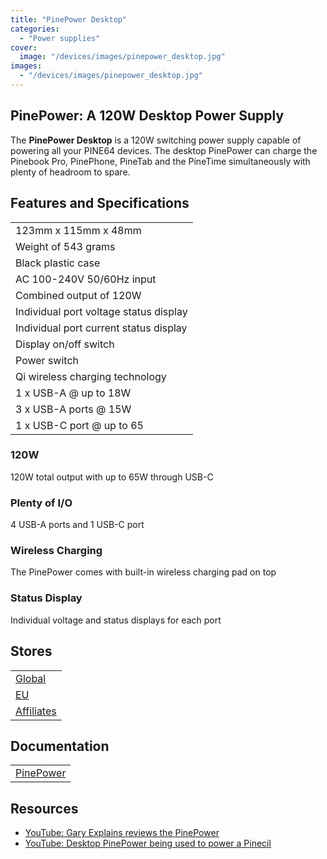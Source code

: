 ```yaml
---
title: "PinePower Desktop"
categories: 
  - "Power supplies"
cover: 
  image: "/devices/images/pinepower_desktop.jpg"
images:
  - "/devices/images/pinepower_desktop.jpg"
---
```


## PinePower: A 120W Desktop Power Supply

The **PinePower Desktop** is a 120W switching power supply capable of powering all your PINE64 devices. The desktop PinePower can charge the Pinebook Pro, PinePhone, PineTab and the PineTime simultaneously with plenty of headroom to spare.

## Features and Specifications

|     |
| --- |
| 123mm x 115mm x 48mm |
| Weight of 543 grams |
| Black plastic case |
| AC 100-240V 50/60Hz input |
| Combined output of 120W |
| Individual port voltage status display |
| Individual port current status display |
| Display on/off switch |
| Power switch |
| Qi wireless charging technology |
| 1 x USB-A @ up to 18W |
| 3 x USB-A ports @ 15W  |
| 1 x USB-C port @ up to 65 |

### 120W

120W total output with up to 65W through USB-C

### Plenty of I/O

4 USB-A ports and 1 USB-C port

### Wireless Charging

The PinePower comes with built-in wireless charging pad on top

### Status Display

Individual voltage and status displays for each port

## Stores

|     |
| --- |
| [Global](https://pine64.com/product-category/pinepower/) |
| [EU](https://pine64eu.com/product/pinepower-destkop/) |
| [Affiliates](/affiliates/) |

## Documentation

|     |
| --- |
| [PinePower](/documentation/PinePower/Versions/PinePower_Desktop/) |

## Resources

* [YouTube: Gary Explains reviews the PinePower](https://www.youtube.com/watch?v=60IG0XmHtcY)
* [YouTube: Desktop PinePower being used to power a Pinecil](https://www.youtube.com/watch?v=ZZcqUMGPl7A)
